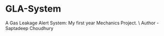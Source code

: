 # GLA-System
A Gas Leakage Alert System: My first year Mechanics Project.
\\ Author - Saptadeep Choudhury
